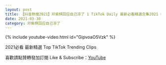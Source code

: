 ```yaml
---
layout: post
title: 【抖音熱搜2021】邓紫棋回应自己凉了 1 TikTok Daily 最新必看精選合集2021 03 30
date: 2021-03-30
category: 邓紫棋回应自己凉了
---
```


{% include youtube-video.html id="GipvoaO5Vzk" %}

2021必看 最新精選 Top TikTok Trending Clips

喜歡請點贊轉發加訂閱 Like & Subscribe：[YouTube](https://www.youtube.com/channel/UCAoR7VcanIPd04uEq_GIylA/videos)

